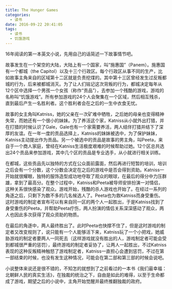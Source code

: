 ```yaml
---
title: The Hunger Games
categories:
  - 读书
date: 2016-09-22 20:41:05
tags:
  - 读书
  - 饥饿游戏
---
```


16年阅读的第一本英文小说，先用自己的话简述一下故事情节吧。

故事发生在一个架空的大陆，大陆上有一个国家，叫“施惠国”（Panem）。施惠国有一个都城（the Capitol）以及十三个行政区。每个行政区从事不同的生产，比如故事主角来自的区域第十二区就是负责挖煤的。其中第十三区曾经发生过反叛都城的行为，后来被都城消灭。为了让人们铭记这次背叛的行为，都城决定每年从12个区中选择一个男孩一个女孩（称作“贡品”），去参加一个残酷的游戏，游戏的名称叫“饥饿游戏”。所有参加游戏的24个人会聚集在一个区域，然后相互残杀，直到最后产生一名胜利者。这个胜利者会在之后的一生中衣食无忧。

故事的女主角叫Katniss，她的父亲在一次矿难中牺牲，之后她的母亲也变得精神失常，而她还有一个很小的妹妹。为了养活这个家，Katniss从小就外出打猎，并在打猎的时候认识了Gale，Gale也有一个家需要养活，两人结伴打猎并结下了深厚的友谊。在一年一度的贡品选择上，Katniss的妹妹被选中，为了保护妹妹，Katniss主动提出作为贡品。另一个被选中的贡品是故事的男主角，叫Peeta，来自于一个商人家庭，曾经在Katniss生活极度艰难的时候帮助过她。12个区总共选出24个贡品来参加游戏，其中几个区的贡品是专业选手，从小就进行相关训练。

在都城，这些贡品先以独特的方式在公众面前露面，然后再进行短暂的培训，培训之后会有一个分数，这个分数会决定在之后的游戏中是否会得到资助。Katniss一开始就很耀眼，独特的服饰造型成功地夺取了观众的眼球，在最后的得分中力压群雄，拿到了最高分。在整个过程中，Katniss和Peeta被导师安排扮演一对情侣，这种关系很快感染了观众。游戏开始，残酷的杀人游戏也开始了。在经过一系列的角逐之后，只剩下为数不多的几名候选人了。Peeta也为救Katniss而身受重伤。这时游戏的制定者宣布可以有来自同一区的两个人一起胜出，于是Katniss找到了身受重伤的Peeta，并帮助Peeta疗伤，两人扮演的情侣关系深深感动了观众，两人也因此多次获得了观众资助的物质。

在最后的角逐中，两人最终胜出了。此时Peeta也快撑不住了，但是这时游戏的制定者又改变规则了，说只能有一个人能够活下来，Katniss玩了一个小把戏，她威胁游戏的制定者要两人一同死去（这样游戏就没有胜出的人，游戏制定者可能会受到都城很严重的惩罚），最终游戏的制定者妥协了，让两人一起胜出，不过Katniss表现的这种反叛精神触怒了游戏制定者，Katniss一直担心会遭到惩罚，不过在第一部结束的时候，也没有发生这种情况，可能会在第二部和第三部的时候会说吧。

小说整体来说还是很不错的，不知怎的就想到了之前看过的一本书《我们最幸福：北朝鲜人民的真实生活》，在独裁的统治之下，自由是如此的难得，以至于生命都成了游戏，期望之后的小说中，主角开始觉醒并最终推翻独裁的政府。
